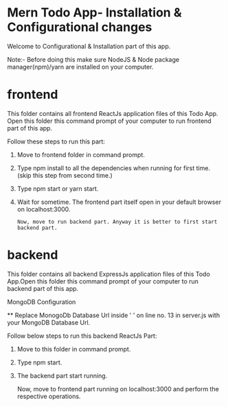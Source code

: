 # Mern Todo App- Installation & Configurational changes

Welcome to Configurational & Installation part of this app.

Note:- Before doing this make sure NodeJS & Node package manager(npm)/yarn are installed on your computer.

# frontend
This folder contains all frontend ReactJs application files of this Todo App. Open this folder this command prompt of your computer to run frontend part of this app.

Follow these steps to run this part:

1. Move to frontend folder in command prompt.

2. Type npm install to all the dependencies when running for first time. (skip this step from second time.)

3. Type npm start or yarn start.

4. Wait for sometime. The frontend part itself open in your default browser on localhost:3000.

       Now, move to run backend part. Anyway it is better to first start backend part.

# backend
This folder contains all backend ExpressJs application files of this Todo App.Open this folder this command prompt of your computer to run backend part of this app.

MongoDB Configuration

  ** Replace MonogoDb Database Url inside ' ' on line no. 13 in server.js with your MongoDB Database Url.
  
Follow below steps to run this backend ReactJs Part:

1. Move to this folder in command prompt.

2. Type npm start.

3. The backend part start running. 

     Now, move to frontend part running on localhost:3000 and perform the respective operations.

